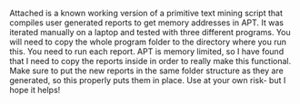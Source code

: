 Attached is a known working version of a primitive text mining script that compiles user generated reports to get memory addresses in APT.  It was iterated manually on a laptop and tested with three different programs.  You will need to copy the whole program folder to the directory where you run this.  You need to run each report.  APT is memory limited, so I have found that I need to copy the reports inside in order to really make this functional.  Make sure to put the new reports in the same folder structure as they are generated, so this properly puts them in place.  Use at your own risk- but I hope it helps!